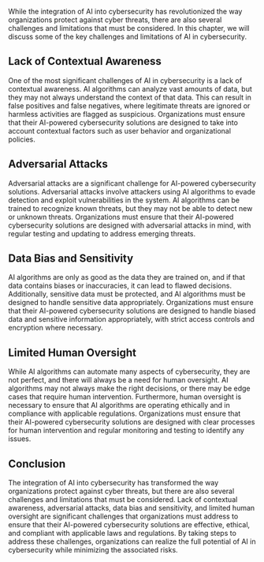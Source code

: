 
While the integration of AI into cybersecurity has revolutionized the way organizations protect against cyber threats, there are also several challenges and limitations that must be considered. In this chapter, we will discuss some of the key challenges and limitations of AI in cybersecurity.

Lack of Contextual Awareness
----------------------------

One of the most significant challenges of AI in cybersecurity is a lack of contextual awareness. AI algorithms can analyze vast amounts of data, but they may not always understand the context of that data. This can result in false positives and false negatives, where legitimate threats are ignored or harmless activities are flagged as suspicious. Organizations must ensure that their AI-powered cybersecurity solutions are designed to take into account contextual factors such as user behavior and organizational policies.

Adversarial Attacks
-------------------

Adversarial attacks are a significant challenge for AI-powered cybersecurity solutions. Adversarial attacks involve attackers using AI algorithms to evade detection and exploit vulnerabilities in the system. AI algorithms can be trained to recognize known threats, but they may not be able to detect new or unknown threats. Organizations must ensure that their AI-powered cybersecurity solutions are designed with adversarial attacks in mind, with regular testing and updating to address emerging threats.

Data Bias and Sensitivity
-------------------------

AI algorithms are only as good as the data they are trained on, and if that data contains biases or inaccuracies, it can lead to flawed decisions. Additionally, sensitive data must be protected, and AI algorithms must be designed to handle sensitive data appropriately. Organizations must ensure that their AI-powered cybersecurity solutions are designed to handle biased data and sensitive information appropriately, with strict access controls and encryption where necessary.

Limited Human Oversight
-----------------------

While AI algorithms can automate many aspects of cybersecurity, they are not perfect, and there will always be a need for human oversight. AI algorithms may not always make the right decisions, or there may be edge cases that require human intervention. Furthermore, human oversight is necessary to ensure that AI algorithms are operating ethically and in compliance with applicable regulations. Organizations must ensure that their AI-powered cybersecurity solutions are designed with clear processes for human intervention and regular monitoring and testing to identify any issues.

Conclusion
----------

The integration of AI into cybersecurity has transformed the way organizations protect against cyber threats, but there are also several challenges and limitations that must be considered. Lack of contextual awareness, adversarial attacks, data bias and sensitivity, and limited human oversight are significant challenges that organizations must address to ensure that their AI-powered cybersecurity solutions are effective, ethical, and compliant with applicable laws and regulations. By taking steps to address these challenges, organizations can realize the full potential of AI in cybersecurity while minimizing the associated risks.
